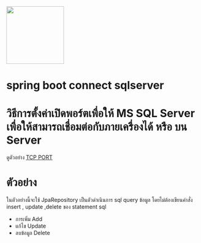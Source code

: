 <img src="https://seeklogo.com/images/M/microsoft-sql-server-logo-96AF49E2B3-seeklogo.com.png" width="150"/>

# spring boot connect sqlserver
# วิธีการตั้งค่าเปิดพอร์ตเพื่อให้ MS SQL Server เพื่อให้สามารถเชื่อมต่อกับภายเครื่องได้ หรือ บน Server 
ดูตัวอย่าง <a href="https://docs.microsoft.com/th-th/sql/database-engine/configure-windows/configure-a-server-to-listen-on-a-specific-tcp-port?view=sql-server-2017"> TCP PORT </a>
# ตัวอย่าง
ในตัวอย่างนี้จะใช้ JpaRepository เป็นตัวดำเนินการ sql query ข้อมูล โดยไม่ต้องเขียนคำสั่ง  insert , update ,delete ของ statement sql
* การเพิ่ม Add
* แก้ไข  Update
* ลบข้อมูล Delete

